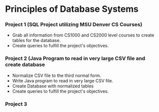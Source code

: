 # Principles of Database Systems

### Project 1 (SQL Project utilizing MSU Denver CS Courses)

- Grab all information from CS1000 and CS2000 level courses to create tables for the database.
- Create queries to fulfill the project's objectives.

### Project 2  (Java Program to read in very large CSV file and create database 

- Normalize CSV file to the third normal form.
- Write Java program to read in very large CSV file.
- Create Database with normalized tables 
- Create queries to fulfill the project's objectives.

### Project 3
